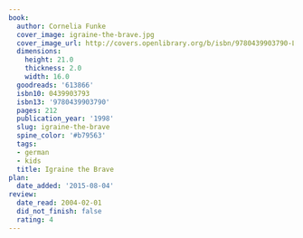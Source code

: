 ```yaml
---
book:
  author: Cornelia Funke
  cover_image: igraine-the-brave.jpg
  cover_image_url: http://covers.openlibrary.org/b/isbn/9780439903790-L.jpg
  dimensions:
    height: 21.0
    thickness: 2.0
    width: 16.0
  goodreads: '613866'
  isbn10: 0439903793
  isbn13: '9780439903790'
  pages: 212
  publication_year: '1998'
  slug: igraine-the-brave
  spine_color: '#b79563'
  tags:
  - german
  - kids
  title: Igraine the Brave
plan:
  date_added: '2015-08-04'
review:
  date_read: 2004-02-01
  did_not_finish: false
  rating: 4
---
```

